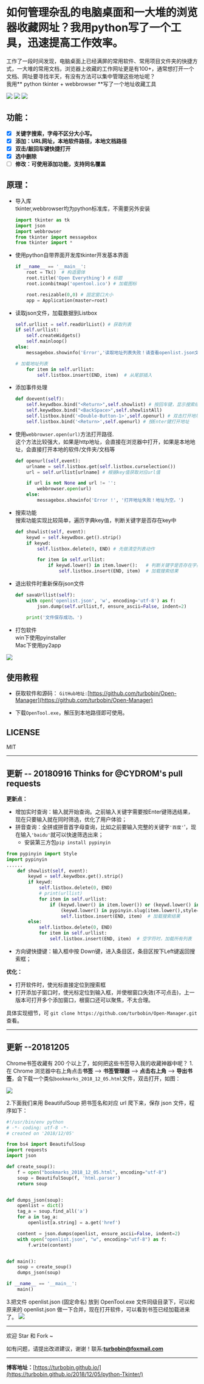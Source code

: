 # 如何管理杂乱的电脑桌面和一大堆的浏览器收藏网址？我用python写了一个工具，迅速提高工作效率。

工作了一段时间发现，电脑桌面上已经满屏的常用软件、常用项目文件夹的快捷方式，一大堆的常用文档，浏览器上收藏的工作网址更是有100+，通常想打开一个文档、网址要寻找半天，有没有方法可以集中管理这些地址呢？  
我用** python tkinter + webbrowser **写了一个地址收藏工具

![](https://i.imgur.com/vn7WO9d.png)
![](https://i.imgur.com/ZsZHYtN.png)
![](https://i.imgur.com/QY8tXqY.png)

## 功能：

- [x] **关键字搜索，字母不区分大小写。**
- [x] **添加：URL网址，本地软件路径，本地文档路径**
- [x] **双击/敲回车键快捷打开**
- [x] **选中删除**
- [ ] **修改：可使用添加功能，支持同名覆盖**

## 原理：

- 导入库  
tkinter,webbrowser均为python标准库，不需要另外安装
	```python
	import tkinter as tk
	import json
	import webbrowser
	from tkinter import messagebox
	from tkinter import *
	```

- 使用python自带界面开发库tkinter开发基本界面
	```python
	if __name__ == '__main__':
	    root = Tk()  # 构造窗体
	    root.title('Open Everything') # 标题
	    root.iconbitmap('opentool.ico') # 加载图标
	
	    root.resizable(0,0) # 固定窗口大小
	    app = Application(master=root)	
	```

- 读取json文件，加载数据到Listbox
	```python
	self.urllist = self.readUrlList() # 获取列表
	if self.urllist:
	    self.createWidgets()
	    self.mainloop()
	else:
	    messagebox.showinfo('Error','读取地址列表失败！请查看openlist.json文件是否存在并且格式正确。')

	```
	```python
	# 加载地址列表
        for item in self.urllist:
            self.listbox.insert(END, item)  # 从尾部插入
	```

- 添加事件处理
	```python
	def doevent(self):
        self.keywdbox.bind("<Return>",self.showlist) # 按回车键，显示搜索结果
        self.keywdbox.bind("<BackSpace>",self.showlistAll)
        self.listbox.bind('<Double-Button-1>',self.openurl) # 双击打开地址
        self.listbox.bind('<Return>',self.openurl) # 按Enter键打开地址
	```
- 使用`webbrowser.open(url)`方法打开路径.  
这个方法比较强大，如果是http地址，会直接在浏览器中打开，如果是本地地址，会直接打开本地的软件/文件夹/文档等
	```python
    def openurl(self,event):
        urlname = self.listbox.get(self.listbox.curselection())
        url = self.urllist[urlname] # 根据key值获取对应url值

        if url is not None and url != '':
            webbrowser.open(url)
        else:
            messagebox.showinfo('Error !', '打开地址失败！地址为空。')
	```

- 搜索功能  
搜索功能实现比较简单，遍历字典key值，判断关键字是否存在key中
	```python
    def showlist(self, event):
        keywd = self.keywdbox.get().strip()
        if keywd:
            self.listbox.delete(0, END) # 先做清空列表动作

            for item in self.urllist:
                if keywd.lower() in item.lower():   # 判断关键字是否存在字典key中
                    self.listbox.insert(END, item)  # 加载搜索结果
	```

- 退出软件时重新保存json文件
	```python
    def savaUrllist(self):
        with open('openlist.json', 'w', encoding='utf-8') as f:
            json.dump(self.urllist,f, ensure_ascii=False, indent=2)

        print('文件保存成功。')
	```

- 打包软件  
win下使用pyinstaller  
Mac下使用py2app

![](https://i.imgur.com/XCDeKgY.png)

## 使用教程

- 获取软件和源码：
`GitHub地址:`[https://github.com/turbobin/Open-Manager](https://github.com/turbobin/Open-Manager)

- 下载`OpenTool.exe`，解压到本地路径即可使用。


## LICENSE

MIT

---------------------

## 更新 -- 20180916	 **Thinks for @CYDROM's pull requests**
**更新点：**

* 增加实时查询：输入就开始查询。之前输入关键字需要按Enter键筛选结果，现在只要输入就在同时筛选，优化了用户体验；
* 拼音查询：全拼或拼音首字母查询，比如之前要输入完整的关键字`'百度'`'，现在输入`'baidu'`就可以快速筛选出来；
	* 安装第三方包`pip install pypinyin` 
```python
from pypinyin import Style
import pypinyin
......
	def showlist(self, event):
        keywd = self.keywdbox.get().strip()
        if keywd:
            self.listbox.delete(0, END)
            # print(urllist)
            for item in self.urllist:
                if (keywd.lower() in item.lower()) or (keywd.lower() in pypinyin.slug(item.lower(), separator='') or
                    (keywd.lower() in pypinyin.slug(item.lower(),style=Style.FIRST_LETTER,separator=''))):
                    self.listbox.insert(END, item)  # 加载搜索结果
        else:
            self.listbox.delete(0, END)
            for item in self.urllist:
                self.listbox.insert(END, item)  # 空字符时，加载所有列表
```
* 方向键快捷键：输入框中按 Down键，进入条目区，条目区按下Left键返回搜索框；

**优化：**

* 打开软件时，使光标直接定位到搜索框
* 打开添加子窗口时，使光标定位到输入框，并使根窗口失效(不可点击)，上一版本可打开多个添加窗口，根窗口还可以聚焦，不太合理。

具体实现细节，可 `git clone https://github.com/turbobin/Open-Manager.git`查看。

--------------------
## 更新 --20181205
Chrome书签收藏有 200 个以上了，如何把这些书签导入我的收藏神器中呢？
1.在 Chrome 浏览器中右上角点击**书签** --> **书签管理器** --> **点击右上角** --> **导出书签**，会下载一个类似`bookmarks_2018_12_05.html`文件，双击打开，如图：

![](https://i.imgur.com/PquhQbc.png)

2.下面我们来用 BeautifulSoup 把书签名和对应 url 爬下来，保存 json 文件，程序如下：

```python
#!/usr/bin/env python
# -*- coding: utf-8 -*-
# created on '2018/12/05'

from bs4 import BeautifulSoup
import requests
import json

def create_soup():
	f = open("bookmarks_2018_12_05.html", encoding="utf-8")
	soup = BeautifulSoup(f, 'html.parser')
	return soup


def dumps_json(soup):
	openlist = dict()
	tag_a = soup.find_all('a')
	for a in tag_a:
		openlist[a.string] = a.get('href')

	content = json.dumps(openlist, ensure_ascii=False, indent=2)
	with open("openlist.json", "w", encoding="utf-8") as f:
		f.write(content)


def main():
	soup = create_soup()
	dumps_json(soup)

if __name__ == '__main__':
	main()
```
3.把文件 openlist.json (固定命名) 放到 OpenTool.exe 文件同级目录下，可以和原来的 openlist.json 做一下合并，现在打开软件，可以看到书签已经加载进来了。
![](https://i.imgur.com/Fvxqm0t.png)

--------------------
欢迎 Star 和 Fork ~  


如有问题，请提出改进建议，谢谢！联系:**turbobin@foxmail.com**

---
**博客地址：**[https://turbobin.github.io/](https://turbobin.github.io/2018/12/05/python-Tkinter/)

